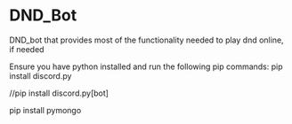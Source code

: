# DND_Bot
DND_bot that provides most of the functionality needed to play dnd online, if needed

Ensure you have python installed and run the following pip commands:
pip install discord.py

//pip install discord.py[bot]

pip install pymongo
